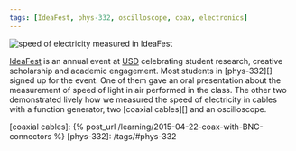 ```yaml
---
tags: [IdeaFest, phys-332, oscilloscope, coax, electronics]
---
```


![speed of electricity measured in IdeaFest]({{site.ina}}/speed-of-electricity-measured-in-ideafest.jpg)

[IdeaFest][] is an annual event at [USD][] celebrating student research, 
creative scholarship and academic engagement. Most students in [phys-332][] 
signed up for the event. One of them gave an oral presentation about the 
measurement of speed of light in air performed in the class. The other two 
demonstrated lively how we measured the speed of electricity in cables with a 
function generator, two [coaxial cables][] and an oscilloscope.

[IdeaFest]: http://www.usd.edu/cage/ideafest
[USD]: http://www.usd.edu
[coaxial cables]: {% post_url /learning/2015-04-22-coax-with-BNC-connectors %}
[phys-332]: /tags/#phys-332
